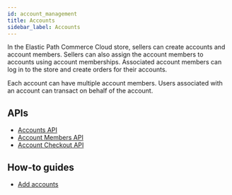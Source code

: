 ```yaml
---
id: account_management
title: Accounts
sidebar_label: Accounts
---
```


In the Elastic Path Commerce Cloud store, sellers can create accounts and account members. Sellers can also assign the account members to accounts using account memberships. Associated account members can log in to the store and create orders for their accounts.

Each account can have multiple account members. Users associated with an account can transact on behalf of the account.

## APIs

- [Accounts API](../api/customers-and-accounts/account-management/accounts/index.md)
- [Account Members API](../api/customers-and-accounts/account-management/account-members/index.md)
- [Account Checkout API](../api/customers-and-accounts/account-management/checkout/account-checkout.md)

## How-to guides

- [Add accounts](../developer/how-to/add-account-and-member.md)
